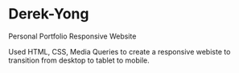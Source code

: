 # Derek-Yong
Personal Portfolio Responsive Website

Used HTML, CSS, Media Queries to create a responsive webiste to transition from desktop to tablet to mobile.
